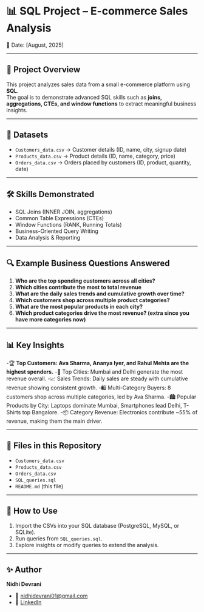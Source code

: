 # **📊 SQL Project – E-commerce Sales Analysis**

📅 Date: [August, 2025]

--- 

## 📌 Project Overview
This project analyzes sales data from a small e-commerce platform using **SQL**.  
The goal is to demonstrate advanced SQL skills such as **joins, aggregations, CTEs, and window functions** to extract meaningful business insights.

---

## 📂 Datasets
- `Customers_data.csv` → Customer details (ID, name, city, signup date)
- `Products_data.csv` → Product details (ID, name, category, price)
- `Orders_data.csv` → Orders placed by customers (ID, product, quantity, date)

---

## 🛠️ Skills Demonstrated
- SQL Joins (INNER JOIN, aggregations)
- Common Table Expressions (CTEs)
- Window Functions (RANK, Running Totals)
- Business-Oriented Query Writing
- Data Analysis & Reporting

---

## 🔍 Example Business Questions Answered
1. **Who are the top spending customers across all cities?**
2. **Which cities contribute the most to total revenue**
3. **What are the daily sales trends and cumulative growth over time?**
4. **Which customers shop across multiple product categories?**
5. **What are the most popular products in each city?**
6. **Which product categories drive the most revenue? (extra since you have more categories now)**

---

## 📊 Key Insights
-🏆 **Top Customers: Ava Sharma, Ananya Iyer, and Rahul Mehta are the highest spenders.**
-🌆 Top Cities: Mumbai and Delhi generate the most revenue overall.
-📈 Sales Trends: Daily sales are steady with cumulative revenue showing consistent growth.
-🛍️ Multi-Category Buyers: 8 customers shop across multiple categories, led by Ava Sharma.
-🏙️ Popular Products by City: Laptops dominate Mumbai, Smartphones lead Delhi, T-Shirts top Bangalore.
-📦 Category Revenue: Electronics contribute ~55% of revenue, making them the main driver.

---

## 📁 Files in this Repository
- `Customers_data.csv`
- `Products_data.csv`
- `Orders_data.csv`
- `SQL_queries.sql`
- `README.md` (this file)

---

## 🚀 How to Use
1. Import the CSVs into your SQL database (PostgreSQL, MySQL, or SQLite).  
2. Run queries from `SQL_queries.sql`.  
3. Explore insights or modify queries to extend the analysis.

---

## ✨ Author
**Nidhi Devrani**  
- 📧 nidhidevrani01@gmail.com  
- 🔗 [LinkedIn](https://www.linkedin.com/in/nidhidevrani/)  
